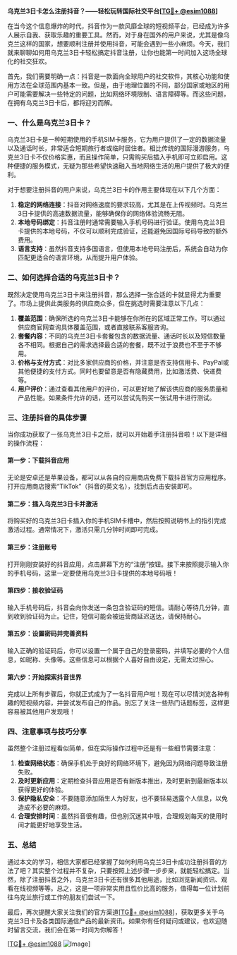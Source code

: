 **乌克兰3日卡怎么注册抖音？——轻松玩转国际社交平台[[TG💪+ @esim1088](https://t.me/s/esim1088)]**

在当今这个信息爆炸的时代，抖音作为一款风靡全球的短视频平台，已经成为许多人展示自我、获取乐趣的重要工具。然而，对于身在国外的用户来说，尤其是像乌克兰这样的国家，想要顺利注册并使用抖音，可能会遇到一些小麻烦。今天，我们就来聊聊如何用乌克兰3日卡轻松搞定抖音注册，让你也能第一时间加入这场全球化的社交狂欢。

首先，我们需要明确一点：抖音是一款面向全球用户的社交软件，其核心功能和使用方法在全球范围内基本一致。但是，由于地理位置的不同，部分国家或地区的用户可能需要解决一些特定的问题，比如网络环境限制、语言障碍等。而这些问题，在拥有乌克兰3日卡后，都将迎刃而解。

### **一、什么是乌克兰3日卡？**

乌克兰3日卡是一种短期使用的手机SIM卡服务，它为用户提供了一定的数据流量以及通话时长，非常适合短期旅行者或临时居住者。相比传统的国际漫游服务，乌克兰3日卡不仅价格实惠，而且操作简单，只需购买后插入手机即可立即启用。这种便捷的服务模式，无疑为那些希望快速融入当地网络生活的用户提供了极大的便利。

对于想要注册抖音的用户来说，乌克兰3日卡的作用主要体现在以下几个方面：

1. **稳定的网络连接**：抖音对网络速度的要求较高，尤其是在上传视频时。乌克兰3日卡提供的高速数据流量，能够确保你的网络体验流畅无阻。
2. **本地号码绑定**：抖音注册时通常需要输入手机号码进行验证。使用乌克兰3日卡提供的本地号码，不仅可以顺利完成验证，还能避免因国际号码导致的额外费用。
3. **语言支持**：虽然抖音支持多国语言，但使用本地号码注册后，系统会自动为你匹配更适合的语言环境，从而提升用户体验。

### **二、如何选择合适的乌克兰3日卡？**

既然决定使用乌克兰3日卡来注册抖音，那么选择一张合适的卡就显得尤为重要了。市场上提供此类服务的供应商众多，但在挑选时需要注意以下几点：

1. **覆盖范围**：确保所选的乌克兰3日卡能够在你所在的区域正常工作。可以通过供应商官网查询具体覆盖范围，或者直接联系客服咨询。
2. **套餐内容**：不同的乌克兰3日卡套餐包含的数据流量、通话时长以及短信数量各不相同。根据自己的需求选择最合适的套餐，既不过于浪费也不至于不够用。
3. **价格与支付方式**：对比多家供应商的价格，并注意是否支持信用卡、PayPal或其他便捷的支付方式。同时也要留意是否有隐藏费用，比如激活费、快递费等。
4. **用户评价**：通过查看其他用户的评价，可以更好地了解该供应商的服务质量和产品性能。如果条件允许的话，还可以尝试先购买一张试用卡进行测试。

### **三、注册抖音的具体步骤**

当你成功获取了一张乌克兰3日卡之后，就可以开始着手注册抖音啦！以下是详细的操作流程：

#### **第一步：下载抖音应用**
无论是安卓还是苹果设备，都可以从各自的应用商店免费下载抖音官方应用程序。打开应用商店搜索“TikTok”（抖音的英文名），找到后点击安装即可。

#### **第二步：插入乌克兰3日卡并激活**
将购买好的乌克兰3日卡插入你的手机SIM卡槽中，然后按照说明书上的指引完成激活过程。通常情况下，激活只需几分钟时间即可完成。

#### **第三步：注册账号**
打开刚刚安装好的抖音应用，点击屏幕下方的“注册”按钮。接下来按照提示输入你的手机号码，这里一定要使用乌克兰3日卡提供的本地号码哦！

#### **第四步：接收验证码**
输入手机号码后，抖音会向你发送一条包含验证码的短信。请耐心等待几分钟，直到收到验证码为止。记住，短信可能会被运营商延迟送达，请保持耐心。

#### **第五步：设置密码并完善资料**
输入正确的验证码后，你可以设置一个属于自己的登录密码，并填写必要的个人信息，如昵称、头像等。这些信息可以根据个人喜好自由设定，无需太过担心。

#### **第六步：开始探索抖音世界**
完成以上所有步骤后，你就正式成为了一名抖音用户啦！现在可以尽情浏览各种有趣的短视频内容，并尝试发布自己的作品。别忘了关注一些热门话题标签，这样更容易被其他用户发现哦！

### **四、注意事项与技巧分享**

虽然整个注册过程看似简单，但在实际操作过程中还是有一些细节需要注意：

1. **检查网络状态**：确保手机处于良好的网络环境下，避免因为网络问题导致注册失败。
2. **及时更新应用**：定期检查抖音应用是否有新版本推出，及时更新到最新版本以获得更好的体验。
3. **保护隐私安全**：不要随意添加陌生人为好友，也不要轻易透露个人信息，以免造成不必要的麻烦。
4. **合理安排时间**：虽然抖音很有趣，但也别沉迷其中哦，合理规划每天的使用时间才能更好地享受生活。

### **五、总结**

通过本文的学习，相信大家都已经掌握了如何利用乌克兰3日卡成功注册抖音的方法了吧？其实整个过程并不复杂，只要按照上述步骤一步步来，就能轻松搞定。当然，除了注册抖音之外，乌克兰3日卡还有很多其他用途，比如浏览新闻资讯、观看在线视频等等。总之，这是一项非常实用且性价比高的服务，值得每一位计划前往乌克兰旅行或工作的朋友们尝试一下。

最后，再次提醒大家关注我们的官方渠道[[TG💪+ @esim1088](https://t.me/s/esim1088)]，获取更多关于乌克兰3日卡及各类国际通信产品的最新资讯。如果你有任何疑问或建议，也欢迎随时留言交流，我们会在第一时间为你解答！

[[TG💪+ @esim1088](https://t.me/s/esim1088) ![Image](https://i.postimg.cc/4NQfJmqS/Snipaste-2025-05-13-00-14-12.png)]